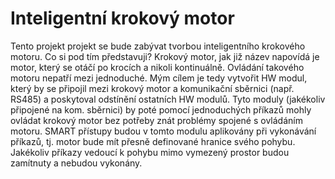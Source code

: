 # Inteligentní krokový motor

Tento projekt projekt se bude zabývat tvorbou inteligentního krokového motoru. Co si pod tím představuji? Krokový motor, jak již název napovídá je motor, který se otáčí po krocích a nikoli kontinuálně. Ovládání takového motoru nepatří mezi jednoduché. Mým cílem je tedy vytvořit HW modul, který by se připojil mezi krokový motor a komunikační sběrnici (např. RS485) a poskytoval odstínění ostatních HW modulů. Tyto moduly (jakékoliv připojené na kom. sběrnici) by poté pomocí jednoduchých příkazů mohly ovládat krokový motor bez potřeby znát problémy spojené s ovládáním motoru. SMART přístupy budou v tomto modulu aplikovány při vykonávání příkazů, tj. motor bude mít přesně definované hranice svého pohybu. Jakékoliv příkazy vedoucí k pohybu mimo vymezený prostor budou zamítnuty a nebudou vykonány.
